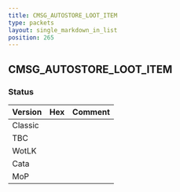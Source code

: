 ```yaml
---
title: CMSG_AUTOSTORE_LOOT_ITEM
type: packets
layout: single_markdown_in_list
position: 265
---
```


## CMSG_AUTOSTORE_LOOT_ITEM

### Status

Version | Hex | Comment
---------- | ---------- | ---------- 
Classic |  |  
TBC |  |  
WotLK |  |  
Cata |  |  
MoP |  |  